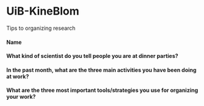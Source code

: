 # UiB-KineBlom
Tips to organizing research

#### Name

#### What kind of scientist do you tell people you are at dinner parties?

#### In the past month, what are the three main activities you have been doing at work?

#### What are the three most important tools/strategies you use for organizing your work?




